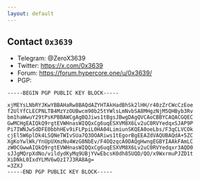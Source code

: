 ```yaml
---
layout: default
---
```


## Contact `0x3639`
- Telegram: @ZeroX3639
- Twitter: https://x.com/0x3639
- Forum: https://forum.hypercore.one/u/0x3639/
- PGP: 
```
-----BEGIN PGP PUBLIC KEY BLOCK-----

xjMEYsLNbRYJKwYBBAHaRw8BAQdAZYHTAkHadBhSk2lHH/r40zZrCWcCzEoe
f2UlYfCLECPNLTB4MzYzOUBwcm90b25tYWlsLmNvbSA8MHgzNjM5QHByb3Rv
bm1haWwuY29tPsKPBBAWCgAgBQJiws1tBgsJBwgDAgQVCAoCBBYCAQACGQEC
GwMCHgEAIQkQ9rgtEVWHnasWIQQxCg6uqESXVM8X6Lv2uC0RVYedqxSJAP9P
Pi7IWNJwSdDFE0bbhHEv9iFLPpiL0HA04LimiunSKQEA0oeLbs/F3qCLVCOk
cjEl5W6plDk4LSQNeTWIvSUa7Q3OOARiws1tEgorBgEEAZdVAQUBAQdA+5ZC
XgKoYwlWk/YnUpUXmzNu4WzG8NbEv/F4OQzqcA0DAQgHwngEGBYIAAkFAmLC
zW0CGwwAIQkQ9rgtEVWHnasWIQQxCg6uqESXVM8X6Lv2uC0RVYedqxr3AQD0
sJJgMQrpXdNo/vildydKyMq9UBjYVwEbcsK0dh85UQD/QO/x9WxrmuPJZD1t
XiDNkL0IxdYLMV6wOzI7J3RA8Ag=
=3ZXJ
-----END PGP PUBLIC KEY BLOCK-----
```

